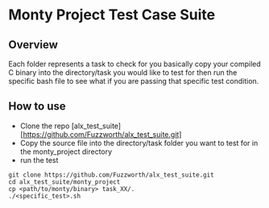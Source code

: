 # Monty Project Test Case Suite

## Overview

Each folder represents a task to check for you basically copy your compiled C binary into the directory/task you would like to test for then run the specific bash file to see what if you are passing that specific test condition.

## How to use

- Clone the repo  [alx_test_suite] [https://github.com/Fuzzworth/alx_test_suite.git]
- Copy the source file into the directory/task folder you want to test for in the monty_project directory
- run the test 

```
git clone https://github.com/Fuzzworth/alx_test_suite.git
cd alx_test_suite/monty_project
cp <path/to/monty/binary> task_XX/.
./<specific_test>.sh
```
